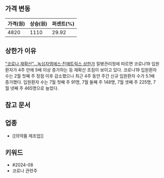 ## 가격 변동
| 가격(원) | 상승(원) | 퍼센트(%) |
| ----- | ----- | ------ |
| 4820  | 1110  | 29.92  |
## 상한가 이유
["코로나 재확산"…녹십자엠에스·진매트릭스 상한가](https://www.newsis.com/view/NISX20240808_0002842668)
질병관리청에 따르면 코로나19 입원환자가 4주 만에 5배 이상 증가하는 등 재확산 조짐이 보이고 있다. 코로나19 입원환자 수는 2월 첫째 주 정점 이후 감소했으나 최근 4주 동안 주간 신규 입원환자 수가 5.1배 증가했다. 입원환자 수는 7월 첫째 주 91명, 7월 둘째 주 148명, 7월 셋째 주 225명, 7월 넷째 주 465명으로 늘었다.
## 참고 문서
## 업종
- [[의약품 제조업]]
## 키워드
- #2024-08 
- 코로나 관련주